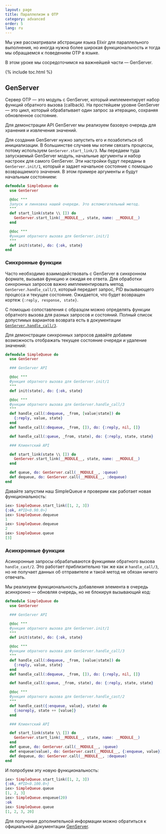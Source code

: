 ```yaml
---
layout: page
title: Параллелизм в OTP
category: advanced
order: 5
lang: ru
---
```


Мы уже рассматривали абстракции языка Elixir для параллельного выполнения, но иногда нужна более широкая функциональность и тогда мы обращаемся к поведениям OTP в языке.

В этом уроке мы сосредоточимся на важнейшей части &mdash; GenServer.

{% include toc.html %}

## GenServer

Сервер OTP &mdash; это модуль с GenServer, который имплементирует набор функций обратного вызова (callback). На простейшем уровне GenServer &mdash; это цикл, который обрабатывает один запрос за итерацию, сохраняя обновленное состояние.

Для демонстрации API GenServer мы реализуем базовую очередь для хранения и извлечения значений.

Для создания GenServer нужно запустить его и позаботиться об инициализации. В большинстве случаев мы хотим связать процессы, потому используем `GenServer.start_link/3`. Мы передаем туда запускаемый GenServer модуль, начальные аргументы и набор настроек для самого GenServer. Эти настройки будут переданы в `GenServer.init/1`, который и задает начальное состояние с помощью возвращаемого значения. В этом примере аргументы и будут начальным состоянием:

```elixir
defmodule SimpleQueue do
  use GenServer

  @doc """
  Запуск и линковка нашей очереди. Это вспомогательный метод.
  """
  def start_link(state \\ []) do
    GenServer.start_link(__MODULE__, state, name: __MODULE__)
  end

  @doc """
  Функция обратного вызова для GenServer.init/1
  """
  def init(state), do: {:ok, state}
end
```

### Синхронные функции

Часто необходимо взаимодействовать с GenServer в синхронном формате, вызывая функцию и ожидая ее ответа. Для обработки синхронных запросов важно имплементировать метод `GenServer.handle_call/3`, который передает запрос, PID вызывающего процесса и текущее состояние. Ожидается, что будет возвращен кортеж `{:reply, response, state}`.

С помощью сопоставления с образцом можно определять функции обратного вызова для разных запросов и состояний. Полный список допустимых вариантов возврата есть в документации [`GenServer.handle_call/3`](http://elixir-lang.org/docs/stable/elixir/GenServer.html#c:handle_call/3).

Для демонстрации синхронных запросов давайте добавим возможность отображать текущее состояние очереди и удаление значений:

```elixir
defmodule SimpleQueue do
  use GenServer

  ### GenServer API

  @doc """
  Функция обратного вызова для GenServer.init/1
  """
  def init(state), do: {:ok, state}

  @doc """
  Функции обратного вызова для GenServer.handle_call/3
  """
  def handle_call(:dequeue, _from, [value|state]) do
    {:reply, value, state}
  end
  def handle_call(:dequeue, _from, []), do: {:reply, nil, []}

  def handle_call(:queue, _from, state), do: {:reply, state, state}

  ### Клиентский API

  def start_link(state \\ []) do
    GenServer.start_link(__MODULE__, state, name: __MODULE__)
  end

  def queue, do: GenServer.call(__MODULE__, :queue)
  def dequeue, do: GenServer.call(__MODULE__, :dequeue)
end

```

Давайте запустим наш SimpleQueue и проверим как работает новая функциональность:

```elixir
iex> SimpleQueue.start_link([1, 2, 3])
{:ok, #PID<0.90.0>}
iex> SimpleQueue.dequeue
1
iex> SimpleQueue.dequeue
2
iex> SimpleQueue.queue
[3]
```

### Асинхронные функции

Асинхронные запросы обрабатываются функциями обратного вызова `handle_cast/2`. Это работает приблизительно так же как и `handle_call/3`, но не получает данных об отправителе и такой метод не обязан ничего отвечать. 

Мы реализуем функциональность добавления элемента в очередь асинхронно &mdash; обновляя очередь, но не блокируя вызывающий код:

```elixir
defmodule SimpleQueue do
  use GenServer

  ### GenServer API

  @doc """
  Функция обратного вызова для GenServer.init/1
  """
  def init(state), do: {:ok, state}

  @doc """
  Функции обратного вызова для GenServer.handle_call/3
  """
  def handle_call(:dequeue, _from, [value|state]) do
    {:reply, value, state}
  end
  def handle_call(:dequeue, _from, []), do: {:reply, nil, []}

  def handle_call(:queue, _from, state), do: {:reply, state, state}

  @doc """
  Функция обратного вызова для GenServer.handle_cast/2
  """
  def handle_cast({:enqueue, value}, state) do
    {:noreply, state ++ [value]}
  end

  ### Клиентский API

  def start_link(state \\ []) do
    GenServer.start_link(__MODULE__, state, name: __MODULE__)
  end
  def queue, do: GenServer.call(__MODULE__, :queue)
  def enqueue(value), do: GenServer.cast(__MODULE__, {:enqueue, value})
  def dequeue, do: GenServer.call(__MODULE__, :dequeue)
end
```

И попробуем эту новую функциональность:

```elixir
iex> SimpleQueue.start_link([1, 2, 3])
{:ok, #PID<0.100.0>}
iex> SimpleQueue.queue
[1, 2, 3]
iex> SimpleQueue.enqueue(20)
:ok
iex> SimpleQueue.queue
[1, 2, 3, 20]
```

Для получения дополнительной информации можно обратиться к официальной документации [GenServer](http://elixir-lang.org/docs/stable/elixir/GenServer.html#content).